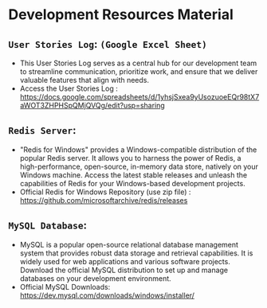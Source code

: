 # Development Resources Material

## `User Stories Log`: `(Google Excel Sheet)`
- This User Stories Log serves as a central hub for our development team to streamline communication, prioritize work, and ensure that we deliver valuable features that align with needs. 
- Access the User Stories Log :
  https://docs.google.com/spreadsheets/d/1yhsjSxea9yUsozuoeEQr98tX7aWOT3ZHPHSpQMjQVQg/edit?usp=sharing
  
## `Redis Server`:
- "Redis for Windows" provides a Windows-compatible distribution of the popular Redis server. It allows you to harness the power of Redis, a high-performance, open-source, in-memory data store, natively on your Windows machine. Access the latest stable releases and unleash the capabilities of Redis for your Windows-based development projects.
- Official Redis for Windows Repository (use zip file) : https://github.com/microsoftarchive/redis/releases

## `MySQL Database`:
- MySQL is a popular open-source relational database management system that provides robust data storage and retrieval capabilities. It is widely used for web applications and various software projects. Download the official MySQL distribution to set up and manage databases on your development environment.
- Official MySQL Downloads: https://dev.mysql.com/downloads/windows/installer/
